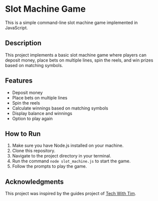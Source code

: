 # Slot Machine Game

This is a simple command-line slot machine game implemented in JavaScript.

## Description

This project implements a basic slot machine game where players can deposit money, place bets on multiple lines, spin the reels, and win prizes based on matching symbols.

## Features

- Deposit money
- Place bets on multiple lines
- Spin the reels
- Calculate winnings based on matching symbols
- Display balance and winnings
- Option to play again

## How to Run

1. Make sure you have Node.js installed on your machine.
2. Clone this repository.
3. Navigate to the project directory in your terminal.
4. Run the command `node slot_machine.js` to start the game.
5. Follow the prompts to play the game.

## Acknowledgments

This project was inspired by the guides project of [Tech With Tim](https://youtu.be/E3XxeE7NF30?si=fZF7DFtMPWgWnEGj).


